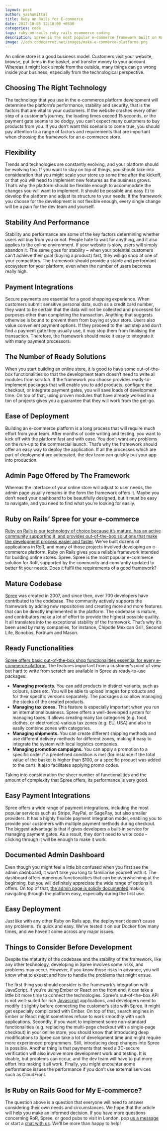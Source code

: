 ```yaml
---
layout: post
author: yashumittal
title: Ruby on Rails for E-commerce
date: 2017-10-05 12:18:00 +0530
categories: code
tags: ruby-on-rails ruby rails ecommerce coding
description: Spree is the most popular e-commerce framework built on Ruby on Rails, supported by the community and constantly updated to better fit your needs.
image: //cdn.codecarrot.net/images/make-e-commerce-platforms.png
---
```


An online store is a good business model. Customers visit your website, browse, put items in the basket, and transfer money to your account. Whereas it might look simple from the outside, many things can go wrong inside your business, especially from the technological perspective.

## Choosing The Right Technology

The technology that you use in the e-commerce platform development will determine the platform’s performance, stability and security, that is the factors that are vital to your customers. If the website crashes every other step of a customer’s journey, the loading times exceed 15 seconds, or the payment gate seems to be dodgy, you can’t expect many customers to buy products from you. If you don’t want this scenario to come true, you should pay attention to a range of factors and requirements that are important when choosing the framework for an e-commerce store.

## Flexibility

Trends and technologies are constantly evolving, and your platform should be evolving too. If you want to stay on top of things, you should take into consideration that you might scale your store up some time after the kickoff, or that you will need to implement new features as the business grows. That’s why the platform should be flexible enough to accommodate the changes you will want to implement. It should be possible and easy (!) to develop the platform and adjust its structure to your needs. If the framework you choose for the development is not flexible enough, every single change will be a pain for the dev team and yourself.

## Stability And Performance

Stability and performance are some of the key factors determining whether users will buy from you or not. People hate to wait for anything, and it also applies to the online environment. If your website is slow, users will simply abandon it. The same goes for stability – when your potential customers can’t achieve their goal (buying a product) fast, they will go shop at one of your competitors. The framework should provide a stable and performant ecosystem for your platform, even when the number of users becomes really high.

## Payment Integrations

Secure payments are essential for a good shopping experience. When customers submit sensitive personal data, such as a credit card number, they want to be certain that the data will not be collected and processed for purposes other than completing the transaction. Anything that suggests otherwise is bound to prevent them from buying at your store. Users also value convenient payment options. If they proceed to the last step and don’t find a payment gate they usually use, it may stop them from finalising the transaction. Therefore, the framework should make it easy to integrate it with many payment processors.

## The Number of Ready Solutions

When you start building an online store, it is good to have some out-of-the-box functionalities so that the development team doesn’t need to write all modules from scratch. If the framework you choose provides ready-to-implement packages that will enable you to add products, configure the checkout, or integrate payment gates, you will save loads of development time. On top of that, using proven modules that have already worked in a ton of projects gives you a guarantee that they will work from the get-go.

## Ease of Deployment

Building an e-commerce platform is a long process that will require much effort from your team. After months of code writing and testing, you want to kick off with the platform fast and with ease. You don’t want any problems on the run-up to the commercial launch. That’s why the framework should offer an easy way to deploy the application. If all the processes which are part of deployment are automated, the dev team can quickly put your app into production.

## Admin Page Offered by The Framework

Whereas the interface of your online store will adjust to user needs, the admin page usually remains in the form the framework offers it. Maybe you don’t need your dashboard to be beautifully designed, but it must be easy to navigate, and you need to find what you’re looking for easily.

## Ruby on Rails’ Spree for your e-commerce

[Ruby on Rails is our technology of choice because it’s mature, has an active community supporting it, and provides out-of-the-box solutions that make the development process easier and faster](/pros-cons-ruby-on-rails). We’ve built dozens of applications in RoR, and many of those projects involved developing an e-commerce platform. Ruby on Rails gives you a reliable framework intended for building online stores: Spree. Spree is the most popular e-commerce solution for RoR, supported by the community and constantly updated to better fit your needs. Does it fulfil the requirements of a good framework?

## Mature Codebase

[Spree](//github.com/spree/spree) was created in 2007, and since then, over 700 developers have contributed to the codebase. The community actively supports the framework by adding new repositories and creating more and more features that can be directly implemented in the platform. The codebase is mature, and contributors make a lot of effort to provide the highest possible quality. It all translates into the exceptional stability of the framework. That’s why it’s been used by many companies, for instance, Chipotle Mexican Grill, Second Life, Bonobos, Fortnum and Mason.

## Ready Functionalities

[Spree offers basic out-of-the-box shop functionalities essential for every e-commerce platform.](/why-spree-is-a-good-choice-for-your-store) The features important from a customer’s point of view but hard to write from scratch are available in Spree as ready-to-use packages:

* **Managing products.** You can add products in distinct variants, such as colours, sizes etc. You will be able to upload images for products and for their specific versions separately. The packages also allow managing the stocks of the created products.
* **Managing tax zones.** This feature is especially important when you run an international business. Spree offers a well-developed system for managing taxes. It allows creating many tax categories (e.g. food, clothes, or electronics) various tax zones (e.g. EU, USA) and also to easily combine zones with categories.
* **Managing shipments.** You can create different shipping methods and use different delivery methods for different zones, making it easy to integrate the system with local logistics companies.
* **Managing promotion campaigns.** You can apply a promotion to a specific order if a predefined condition is met (for instance if the total value of the basket is higher than $100, or a specific product was added to the cart). It also facilitates applying promo codes.

Taking into consideration the sheer number of functionalities and the amount of complexity that Spree offers, its performance is very good.

## Easy Payment Integrations

Spree offers a wide range of payment integrations, including the most popular services such as Stripe, PayPal, or SagePay, but also smaller providers. It has a highly flexible payment integration model, enabling you to provide your customers with multiple payment methods during checkout. The biggest advantage is that if gives developers a built-in service for managing payment gates. As a result, they don’t need to write code – clicking through it will be enough to make it work.

## Documented Admin Dashboard

Even though you might feel a little bit confused when you first see the admin dashboard, it won’t take you long to familiarise yourself with it. The dashboard offers numerous functionalities that can be overwhelming at the beginning, but you will definitely appreciate the wide range of options it offers. On top of that, [the admin page is solidly documented](//guides.spreecommerce.org/user/) making navigating through the platform easy, especially during the first use.

## Easy Deployment

Just like with any other Ruby on Rails app, the deployment doesn’t cause any problems. It’s quick and easy. We’ve tested it on our Docker flow many times, and we haven’t come across any major issues.

## Things to Consider Before Development

Despite the maturity of the codebase and the stability of the framework, like any other technology, developing in Spree involves some risks, and problems may occur. However, if you know those risks in advance, you will know what to expect and how to handle the problems that might ensue.

The first thing you should consider is the framework’s integration with JavaScript. If you’re using Ember or React on the front end, it can take a little bit more time to connect the technologies. Spree's out-of-the-box API is not well-suited for rich [Javascript](/the-history-of-javascript) applications, and developers need to modify it slightly before connecting the customer’s side with Spree. It might get especially complicated with Ember. On top of that, search engines in Ember or React might sometimes refuse to work smoothly with such applications. Secondly, if you want to implement some non-standard functionalities (e.g. replacing the multi-page checkout with a single-page checkout) in your online store, you should know that introducing deep modifications to Spree can take a lot of development time and might require more experienced programmers. Still, introducing deep changes into Spree is possible. Another thing is that payments that need a 3D-secure verification will also involve more development work and testing. It is doable, but problems can occur, and the dev team will have to put more effort into making it all work. Finally, you might encounter some performance issues the performance if you don’t use external services such as CloudFront.

## Is Ruby on Rails Good for My E-commerce?

The question above is a question that everyone will need to answer considering their own needs and circumstances. We hope that the article will help you make an informed decision. If you have more questions concerning RoR, Spree, or good pubs to visit in London, pop [us a message](mailto:contact@codecarrot.net) or start a [chat with us](//codecarrot.net/). We’ll be more than happy to help!

